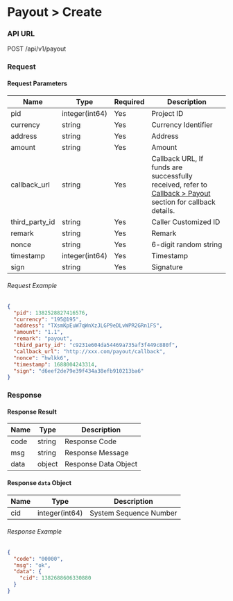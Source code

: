 # Payout > Create

### API URL

POST /api/v1/payout

### Request

#### Request Parameters

| Name           | Type           | Required | Description        |
| -------------- | -------------- | -------- | ------------------ |
| pid            | integer(int64) | Yes      | Project ID         |
| currency       | string         | Yes      | Currency Identifier|
| address        | string         | Yes      | Address            |
| amount         | string         | Yes      | Amount             |
| callback_url   | string         | Yes      | Callback URL, If funds are successfully received, refer to [Callback > Payout](../callback/payout.md "mention") section for callback details.     |
| third_party_id | string         | Yes      | Caller Customized ID |
| remark         | string         | Yes      | Remark             |
| nonce          | string         | Yes      | 6-digit random string  |
| timestamp      | integer(int64) | Yes      | Timestamp          |
| sign           | string         | Yes      | Signature          |

###### Request Example

```json
{
  "pid": 1382528827416576,
  "currency": "195@195",
  "address": "TXsmKpEuW7qWnXzJLGP9eDLvWPR2GRn1FS",
  "amount": "1.1",
  "remark": "payout",
  "third_party_id": "c9231e604da54469a735af3f449c880f",
  "callback_url": "http://xxx.com/payout/callback",
  "nonce": "hwlkk6",
  "timestamp": 1688004243314,
  "sign": "d6eef2de79e39f434a38efb910213ba6"
}
```

### Response

#### Response Result

| Name  | Type     | Description          |
| ----- | ------ | --------------------- |
| code  | string | Response Code           |
| msg   | string | Response Message        |
| data  | object | Response Data Object    |

#### Response `data` Object

| Name | Type             | Description      |
| ---- | -------------- | ---------------- |
| cid  | integer(int64) | System Sequence Number |


###### Response Example

```json
{
  "code": "00000",
  "msg": "ok",
  "data": {
    "cid": 1382688606330880
  }
}
```

